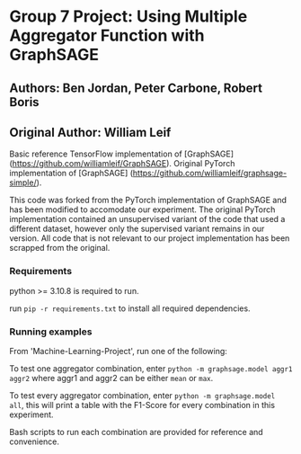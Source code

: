 # Group 7 Project: Using Multiple Aggregator Function with GraphSAGE
## Authors: Ben Jordan, Peter Carbone, Robert Boris
## Original Author: William Leif


Basic reference TensorFlow implementation of [GraphSAGE]
(https://github.com/williamleif/GraphSAGE).
Original PyTorch implementation of [GraphSAGE]
(https://github.com/williamleif/graphsage-simple/).


This code was forked from the PyTorch implementation of GraphSAGE and has been modified to accomodate our experiment. The original PyTorch 
implementation contained an unsupervised variant of the code that used a different dataset, however only the supervised variant remains in
our version. All code that is not relevant to our project implementation has been scrapped from the original.


### Requirements

python >= 3.10.8 is required to run.

run `pip -r requirements.txt` to install all required dependencies.

### Running examples


From 'Machine-Learning-Project', run one of the following:

To test one aggregator combination, enter `python -m graphsage.model aggr1 aggr2` where aggr1 and aggr2 can be either `mean` or `max`.

To test every aggregator combination, enter `python -m graphsage.model all`, this will print a table with the F1-Score for every combination 
in this experiment.

Bash scripts to run each combination are provided for reference and convenience. 